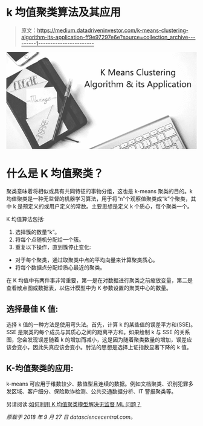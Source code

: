 # k 均值聚类算法及其应用

> 原文：<https://medium.datadriveninvestor.com/k-means-clustering-algorithm-its-application-ff9e97297e6e?source=collection_archive---------1----------------------->

![](img/a4afd9e1477f20e3a5ffe69070eb8ec8.png)

# **什么是 K 均值聚类？**

聚类意味着将相似或具有共同特征的事物分组，这也是 k-means 聚类的目的。k 均值聚类是一种无监督的机器学习算法，用于将“n”个观察值聚类成“k”个聚类，其中 k 是预定义的或用户定义的常数。主要思想是定义 k 个质心，每个聚类一个。

K 均值算法包括:

1.  选择簇的数量“k”。
2.  将每个点随机分配给一个簇。
3.  重复以下操作，直到簇停止变化:

*   对于每个聚类，通过取聚类中点的平均向量来计算聚类质心。
*   将每个数据点分配给质心最近的聚类。

在 K 均值中有两件事非常重要，第一是在对数据进行聚类之前缩放变量，第二是查看散点图或数据表，以估计模型中为 K 参数设置的聚类中心的数量。

## 选择最佳 K 值:

选择 k 值的一种方法是使用弯头法。首先，计算 k 的某些值的误差平方和(SSE)。SSE 是聚类的每个成员与其质心之间的距离平方和。如果绘制 k 与 SSE 的关系图，您会发现误差随着 k 的增加而减小，这是因为随着聚类数量的增加，误差应该会变小，因此失真应该会变小。肘法的思想是选择上证指数显著下降的 k 值。

## K-均值聚类的应用:

k-means 可应用于维数较少、数值型且连续的数据。例如文档聚类、识别犯罪多发区域、客户细分、保险欺诈检测、公共交通数据分析、IT 警报聚类等。

另请阅读:[如何利用 K 均值聚类模型解决无监督 ML 问题？](https://engmrk.com/module-17-k-means-clustering/)

*原载于 2018 年 9 月 27 日 datasciencecentral.com。*